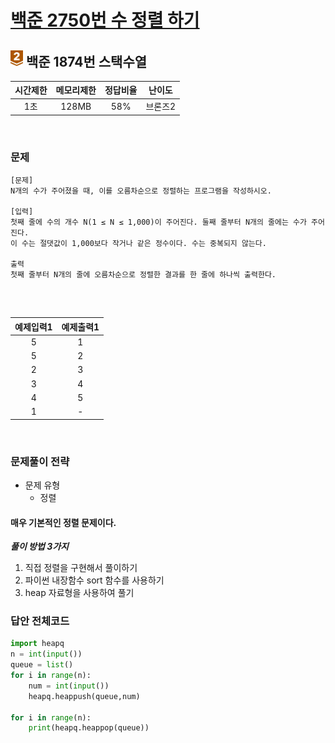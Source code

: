 
# [백준 2750번 수 정렬 하기](https://www.acmicpc.net/problem/2750)

## <img src="https://raw.githubusercontent.com/gudals-kim/Studyroom/0c61bf1ad9b6434ff624dbab4012654df8c92b01/codingtest/img/rank/bronze_2.svg" width="20">  백준 1874번 스택수열


| 시간제한 |메모리제한| 정답비율 | 난이도  | 
|:----:|:---:|:----:|:----:|
|  1초  |128MB| 58%  | 브론즈2 |

<br>

### 문제

```
[문제]
N개의 수가 주어졌을 때, 이를 오름차순으로 정렬하는 프로그램을 작성하시오.

[입력]
첫째 줄에 수의 개수 N(1 ≤ N ≤ 1,000)이 주어진다. 둘째 줄부터 N개의 줄에는 수가 주어진다. 
이 수는 절댓값이 1,000보다 작거나 같은 정수이다. 수는 중복되지 않는다.

출력
첫째 줄부터 N개의 줄에 오름차순으로 정렬한 결과를 한 줄에 하나씩 출력한다.


```


<br>

| 예제입력1 | 예제출력1 |
|:-----:|:-----:|
|   5   |   1   |
|   5   |   2   |
|   2   |   3   |
|   3   |   4   |
|   4   |   5   |
|   1   |   -   |




<br>

### 문제풀이 전략
- 문제 유형
  - 정렬

#### 매우 기본적인 정렬 문제이다.

***풀이 방법 3가지*** 
1. 직접 정렬을 구현해서 풀이하기
2. 파이썬 내장함수 sort 함수를 사용하기
3. heap 자료형을 사용하여 풀기

### 답안 전체코드

```py
import heapq
n = int(input())
queue = list()
for i in range(n):
    num = int(input())
    heapq.heappush(queue,num)

for i in range(n):
    print(heapq.heappop(queue))
```
